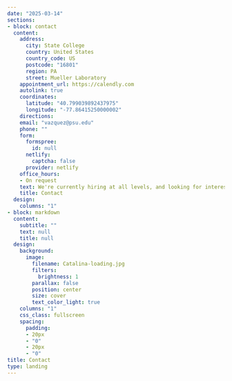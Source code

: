 ```yaml
---
date: "2025-03-14"
sections:
- block: contact
  content:
    address:
      city: State College
      country: United States
      country_code: US
      postcode: "16801"
      region: PA
      street: Mueller Laboratory
    appointment_url: https://calendly.com
    autolink: true
    coordinates:
      latitude: "40.799039892437975"
      longitude: "-77.86415250000002"
    directions: 
    email: "vazquez@psu.edu"
    phone: ""
    form:
      formspree:
        id: null
      netlify:
        captcha: false
      provider: netlify
    office_hours:
    - On request
    text: We're currently hiring at all levels, and looking for interested *undergrads*, *grad students*, and *postdocs* to come join the Vazquez Lab!
    title: Contact
  design:
    columns: "1"
- block: markdown
  content:
    subtitle: ""
    text: null
    title: null
  design:
    background:
      image:
        filename: Catalina-loading.jpg
        filters:
          brightness: 1
        parallax: false
        position: center
        size: cover
        text_color_light: true
    columns: "1"
    css_class: fullscreen
    spacing:
      padding:
      - 20px
      - "0"
      - 20px
      - "0"
title: Contact
type: landing
---
```

